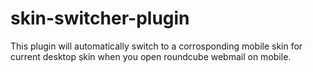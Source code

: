 # skin-switcher-plugin
This plugin will automatically switch to a corrosponding mobile skin for current desktop skin when you open roundcube webmail on mobile.
